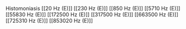 Histomoniasis
[[20 Hz (E)]]
[[230 Hz (E)]]
[[850 Hz (E)]]
[[5710 Hz (E)]]
[[55830 Hz (E)]]
[[172500 Hz (E)]]
[[317500 Hz (E)]]
[[663500 Hz (E)]]
[[725310 Hz (E)]]
[[853020 Hz (E)]]